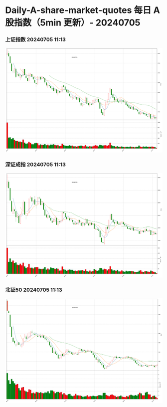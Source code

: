
# Daily-A-share-market-quotes 每日 A 股指数（5min 更新）- 20240705

### 上证指数 20240705 11:13
![](./fig/2024/7/20240705-sh000001.png)

### 深证成指 20240705 11:13
![](./fig/2024/7/20240705-sz399001.png)

### 北证50 20240705 11:13
![](./fig/2024/7/20240705-bj899050.png)
